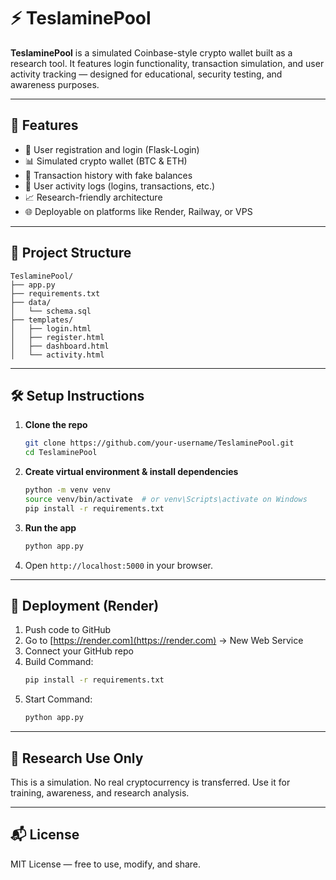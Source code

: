 # ⚡ TeslaminePool

**TeslaminePool** is a simulated Coinbase-style crypto wallet built as a research tool. It features login functionality, transaction simulation, and user activity tracking — designed for educational, security testing, and awareness purposes.

---

## 🚀 Features

- 🔐 User registration and login (Flask-Login)
- 📊 Simulated crypto wallet (BTC & ETH)
- 🧾 Transaction history with fake balances
- 🧠 User activity logs (logins, transactions, etc.)
- 📈 Research-friendly architecture
- 🌐 Deployable on platforms like Render, Railway, or VPS

---

## 🧱 Project Structure

```
TeslaminePool/
├── app.py
├── requirements.txt
├── data/
│   └── schema.sql
├── templates/
│   ├── login.html
│   ├── register.html
│   ├── dashboard.html
│   └── activity.html
```

---

## 🛠 Setup Instructions

1. **Clone the repo**
   ```bash
   git clone https://github.com/your-username/TeslaminePool.git
   cd TeslaminePool
   ```

2. **Create virtual environment & install dependencies**
   ```bash
   python -m venv venv
   source venv/bin/activate  # or venv\Scripts\activate on Windows
   pip install -r requirements.txt
   ```

3. **Run the app**
   ```bash
   python app.py
   ```

4. Open `http://localhost:5000` in your browser.

---

## 📡 Deployment (Render)

1. Push code to GitHub
2. Go to [https://render.com](https://render.com) → New Web Service
3. Connect your GitHub repo
4. Build Command:
   ```bash
   pip install -r requirements.txt
   ```
5. Start Command:
   ```bash
   python app.py
   ```

---

## 🧪 Research Use Only

This is a simulation. No real cryptocurrency is transferred. Use it for training, awareness, and research analysis.

---

## 📬 License

MIT License — free to use, modify, and share.
